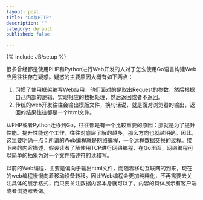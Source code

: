 ```yaml
---
layout: post
title: "Go与HTTP"
description: ""
category: default
published: false

---
```

{% include JB/setup %}


很多曾经都是使用PHP和Python进行Web开发的人对于怎么使用Go语言构建Web应用往往存在疑惑。疑惑的主要原因大概有如下两点：

1. 习惯了使用框架编写Web应用，他们面对的是取出Request的参数，然后根据自己内部的逻辑，实现相应的数据处理，然后返回或者不返回。
2. 传统的web开发往往会输出模版文件，换句话说，就是面对浏览器的输出，返回的结果往往都是一个html文件。

从PHP或者Python迁移到Go，往往都是有一个比较重要的原因：那就是为了提升性能。提升性能这个工作，往往对底层了解的越多，那么方向也就越明确。因此，这里要明确一点：所谓的Web编程就是网络编程，一个远程数据交换的过程。接下来的内容描述，假设读者了解使用TCP进行网络编程，在Go里面，网络编程可以简单的抽象为对一个文件描述符的读和写。

以前的Web编程，主要是偏向于输出html文件，而随着移动互联网的到来，现在的web编程慢慢向着移动设备转移。因此Web编程会更加纯粹化，不再需要去关注具体的展示格式，而只要关注数据内容本身就可以了。内容的具体展示有客户端或者浏览器去做。


